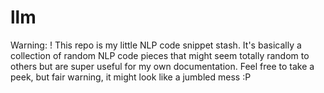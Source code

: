 # llm
Warning: ! This repo is my little NLP code snippet stash. It's basically a collection of random NLP code pieces that might seem totally random to others but are super useful for my own documentation. Feel free to take a peek, but fair warning, it might look like a jumbled mess :P
